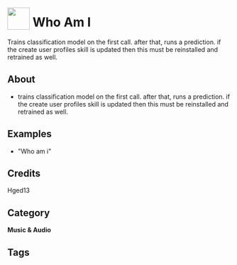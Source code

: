 # <img src="https://raw.githack.com/FortAwesome/Font-Awesome/master/svgs/solid/robot.svg" card_color="#22A7F0" width="50" height="50" style="vertical-align:bottom"/> Who Am I
Trains classification model on the first call. after that, runs a prediction. if the create user profiles skill is updated then this must be reinstalled and retrained as well.

## About
- trains classification model on the first call. after that, runs a prediction. if the create user profiles skill is updated then this must be reinstalled and retrained as well.

## Examples
* "Who am i"

## Credits
Hged13

## Category
**Music & Audio**

## Tags

